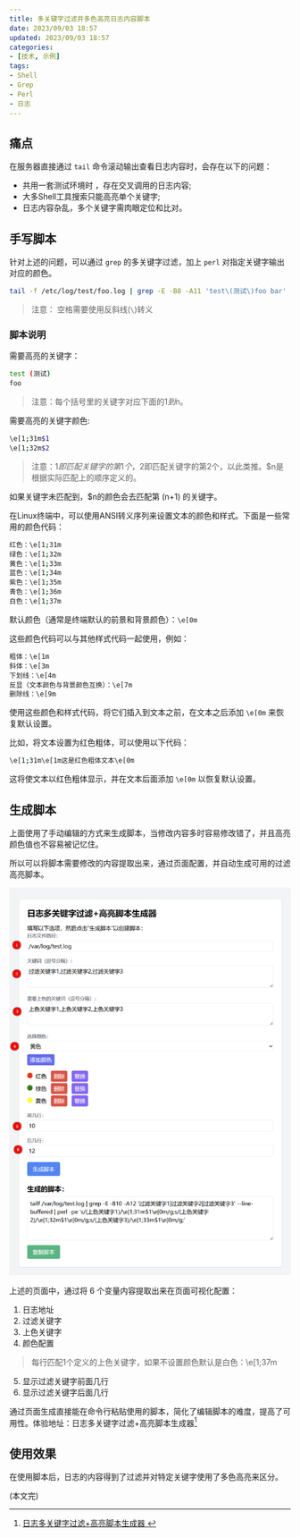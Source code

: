 ```yaml
---
title: 多关键字过滤并多色高亮日志内容脚本
date: 2023/09/03 18:57
updated: 2023/09/03 18:57
categories:
- [技术, 示例]
tags:
- Shell
- Grep
- Perl
- 日志
---
```

##  痛点

在服务器直接通过 `tail`  命令滚动输出查看日志内容时，会存在以下的问题：

- 共用一套测试环境时 ，存在交叉调用的日志内容;
- 大多Shell工具搜索只能高亮单个关键字;
- 日志内容杂乱，多个关键字需肉眼定位和比对。



## 手写脚本

针对上述的问题，可以通过 `grep` 的多关键字过滤，加上 `perl` 对指定关键字输出对应的颜色。

```sh
tail -f /etc/log/test/foo.log | grep -E -B8 -A11 'test\(测试\)foo bar' --line-buffered | perl -pe 's/(test\(测试\))|(foo)/\e[1;31m$1\e[1;32m$2\e[0m/g'
```

> 注意： 空格需要使用反斜线(`\`)转义



### 脚本说明
需要高亮的关键字：

```sh
test (测试)
foo
```

> 注意：每个括号里的关键字对应下面的$1到$n。

需要高亮的关键字颜色:

```sh
\e[1;31m$1
\e[1;32m$2
```

> 注意：$1即匹配关键字的第1个，$2即匹配关键字的第2个，以此类推。$n是根据实际匹配上的顺序定义的。

如果关键字未匹配到，$n的颜色会去匹配第 (n+1) 的关键字。

在Linux终端中，可以使用ANSI转义序列来设置文本的颜色和样式。下面是一些常用的颜色代码：

```sh
红色：\e[1;31m
绿色：\e[1;32m
黄色：\e[1;33m
蓝色：\e[1;34m
紫色：\e[1;35m
青色：\e[1;36m
白色：\e[1;37m
```

默认颜色（通常是终端默认的前景和背景颜色）：`\e[0m`

这些颜色代码可以与其他样式代码一起使用，例如：

```sh
粗体：\e[1m
斜体：\e[3m
下划线：\e[4m
反显（文本颜色与背景颜色互换）：\e[7m
删除线：\e[9m
```

使用这些颜色和样式代码，将它们插入到文本之前，在文本之后添加 `\e[0m` 来恢复默认设置。

比如，将文本设置为红色粗体，可以使用以下代码：

```bash
\e[1;31m\e[1m这是红色粗体文本\e[0m
```

这将使文本以红色粗体显示，并在文本后面添加 `\e[0m` 以恢复默认设置。



## 生成脚本

上面使用了手动编辑的方式来生成脚本，当修改内容多时容易修改错了，并且高亮颜色值也不容易被记忆住。

所以可以将脚本需要修改的内容提取出来，通过页面配置，并自动生成可用的过滤高亮脚本。

![过滤并高亮脚本生成工具](./assets/image-20230903193704427.png)

上述的页面中，通过将 6 个变量内容提取出来在页面可视化配置：

1. 日志地址
2. 过滤关键字
3. 上色关键字
4. 颜色配置

> 每行匹配1个定义的上色关键字，如果不设置颜色默认是白色：\e[1;37m

5. 显示过滤关键字前面几行
6. 显示过滤关键字后面几行

通过页面生成直接能在命令行粘贴使用的脚本，简化了编辑脚本的难度，提高了可用性。体验地址：日志多关键字过滤+高亮脚本生成器[^1]

## 使用效果

在使用脚本后，日志的内容得到了过滤并对特定关键字使用了多色高亮来区分。

(本文完)

[^1]: [日志多关键字过滤+高亮脚本生成器 ](https://maojun.xyz/html/tools/Log_Multi-Keyword_Filtering_Highlighting_Script_Generator.html)